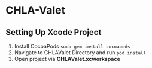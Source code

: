 # CHLA-Valet

## Setting Up Xcode Project
1. Install CocoaPods ```sudo gem install cocoapods```
2. Navigate to CHLAValet Directory and run ```pod install```
3. Open project via **CHLAValet.xcworkspace**
